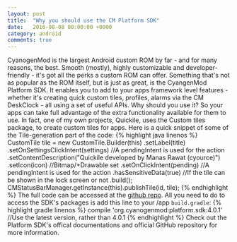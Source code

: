 ```yaml
---
layout: post
title:  "Why you should use the CM Platform SDK"
date:   2016-08-08 00:00:00 +0000
category: android
comments: true
---
```

CyanogenMod is the largest Android custom ROM by far - and for many reasons, the best. Smooth (mostly), highly customizable and developer-friendly - it's got all the perks a custom ROM can offer. Something that's not as popular as the ROM itself, but is just as great, is the CyangenMod Platform SDK. It enables you to add to your apps framework level features - whether it's creating quick custom tiles, profiles, alarms via the CM DeskClock - all using a set of useful APIs. Why should you use it? So your apps can take full advantage of the extra functionality available for them to use. In fact, one of my own projects, Quickile, uses the Custom tiles package, to create custom tiles for apps. Here is a quick snippet of some of the Tile-generation part of the code:
{% highlight java linenos %}
CustomTile tile = new CustomTile.Builder(this)
    .setLabel(title)
    .setOnSettingsClickIntent(settings) //A pendingIntent is used for the action
    .setContentDescription("Quickile developed by Manas Rawat (cyource)")
    .setIcon(icon) //Bitmap/+Drawable set
    .setOnClickIntent(pending) //A pendingIntent is used for the action
    .hasSensitiveData(true) //If the tile can be shown in the lock screen or not
    .build();
CMStatusBarManager.getInstance(this).publishTile(id, tile);
{% endhighlight %}
The full code can be accessed at the <a href="https://github.com/cyource/cyapps_Quickile">github repo</a>. All you need to do to access the SDK's packages is add this line to your /app ```build.gradle```:
{% highlight gradle linenos %}
compile 'org.cyanogenmod:platform.sdk:4.0.1' //Use the latest version, rather than 4.0.1
{% endhighlight %}
Check out the Platform SDK's offical documentations and official GitHub repository for more information.